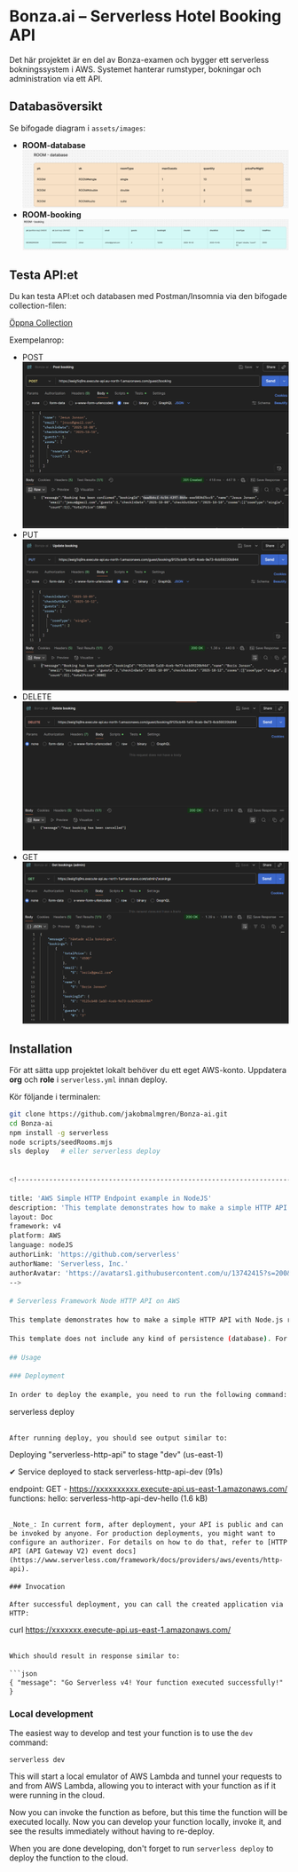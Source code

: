 # Bonza.ai – Serverless Hotel Booking API

Det här projektet är en del av Bonza-examen och bygger ett serverless bokningssystem i AWS.
Systemet hanterar rumstyper, bokningar och administration via ett API.

## Databasöversikt
Se bifogade diagram i `assets/images`:

- **ROOM-database** ![Exempelbild](assets/images/ROOM-database.png)
- **ROOM-booking** ![Exempelbild](assets/images/ROOM-booking.png)

## Testa API:et
Du kan testa API:et och databasen med Postman/Insomnia via den bifogade collection-filen:

[Öppna Collection](./assets/Bonza-ai.postman_collection.json)

Exempelanrop:
- POST   ![POST](assets/images/POST-booking.png)
- PUT    ![PUT](assets/images/UPDATE-booking.png)
- DELETE ![DELETE](assets/images/DELETE-booking.png)
- GET    ![GET](assets/images/ADMIN-get.png)

## Installation
För att sätta upp projektet lokalt behöver du ett eget AWS-konto.
Uppdatera **org** och **role** i `serverless.yml` innan deploy.

Kör följande i terminalen:

```bash
git clone https://github.com/jakobmalmgren/Bonza-ai.git
cd Bonza-ai
npm install -g serverless
node scripts/seedRooms.mjs
sls deploy   # eller serverless deploy


<!--------------------------------------------------------------------------------------------------------------------------------------------------------------!>

title: 'AWS Simple HTTP Endpoint example in NodeJS'
description: 'This template demonstrates how to make a simple HTTP API with Node.js running on AWS Lambda and API Gateway using the Serverless Framework.'
layout: Doc
framework: v4
platform: AWS
language: nodeJS
authorLink: 'https://github.com/serverless'
authorName: 'Serverless, Inc.'
authorAvatar: 'https://avatars1.githubusercontent.com/u/13742415?s=200&v=4'
-->

# Serverless Framework Node HTTP API on AWS

This template demonstrates how to make a simple HTTP API with Node.js running on AWS Lambda and API Gateway using the Serverless Framework.

This template does not include any kind of persistence (database). For more advanced examples, check out the [serverless/examples repository](https://github.com/serverless/examples/) which includes Typescript, Mongo, DynamoDB and other examples.

## Usage

### Deployment

In order to deploy the example, you need to run the following command:

```
serverless deploy
```

After running deploy, you should see output similar to:

```
Deploying "serverless-http-api" to stage "dev" (us-east-1)

✔ Service deployed to stack serverless-http-api-dev (91s)

endpoint: GET - https://xxxxxxxxxx.execute-api.us-east-1.amazonaws.com/
functions:
  hello: serverless-http-api-dev-hello (1.6 kB)
```

_Note_: In current form, after deployment, your API is public and can be invoked by anyone. For production deployments, you might want to configure an authorizer. For details on how to do that, refer to [HTTP API (API Gateway V2) event docs](https://www.serverless.com/framework/docs/providers/aws/events/http-api).

### Invocation

After successful deployment, you can call the created application via HTTP:

```
curl https://xxxxxxx.execute-api.us-east-1.amazonaws.com/
```

Which should result in response similar to:

```json
{ "message": "Go Serverless v4! Your function executed successfully!" }
```

### Local development

The easiest way to develop and test your function is to use the `dev` command:

```
serverless dev
```

This will start a local emulator of AWS Lambda and tunnel your requests to and from AWS Lambda, allowing you to interact with your function as if it were running in the cloud.

Now you can invoke the function as before, but this time the function will be executed locally. Now you can develop your function locally, invoke it, and see the results immediately without having to re-deploy.

When you are done developing, don't forget to run `serverless deploy` to deploy the function to the cloud.
